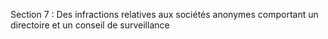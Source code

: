 Section 7 : Des infractions relatives aux sociétés anonymes comportant un directoire et un conseil de surveillance
